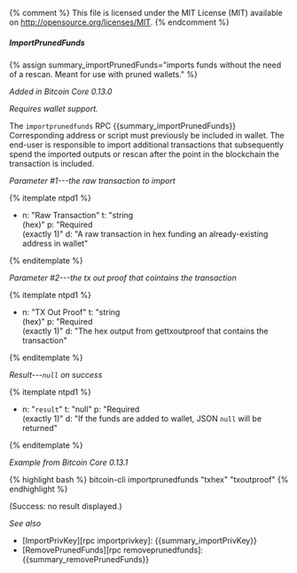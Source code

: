 {% comment %}
This file is licensed under the MIT License (MIT) available on
http://opensource.org/licenses/MIT.
{% endcomment %}

##### ImportPrunedFunds

{% assign summary_importPrunedFunds="imports funds without the need of a rescan. Meant for use with pruned wallets." %}

*Added in Bitcoin Core 0.13.0*

*Requires wallet support.*

The `importprunedfunds` RPC {{summary_importPrunedFunds}} Corresponding address or script must previously be included in wallet. 
The end-user is responsible to import additional transactions that subsequently spend the imported 
outputs or rescan after the point in the blockchain the transaction is included.

*Parameter #1---the raw transaction to import*

{% itemplate ntpd1 %}
- n: "Raw Transaction"
  t: "string<br>(hex)"
  p: "Required<br>(exactly 1)"
  d: "A raw transaction in hex funding an already-existing address in wallet"

{% enditemplate %}

*Parameter #2---the tx out proof that cointains the transaction*

{% itemplate ntpd1 %}
- n: "TX Out Proof"
  t: "string<br>(hex)"
  p: "Required<br>(exactly 1)"
  d: "The hex output from gettxoutproof that contains the transaction"

{% enditemplate %}

*Result---`null` on success*

{% itemplate ntpd1 %}
- n: "`result`"
  t: "null"
  p: "Required<br>(exactly 1)"
  d: "If the funds are added to wallet, JSON `null` will be returned"

{% enditemplate %}

*Example from Bitcoin Core 0.13.1*

{% highlight bash %}
bitcoin-cli importprunedfunds "txhex" "txoutproof"
{% endhighlight %}

(Success: no result displayed.)

*See also*

* [ImportPrivKey][rpc importprivkey]: {{summary_importPrivKey}}
* [RemovePrunedFunds][rpc removeprunedfunds]: {{summary_removePrunedFunds}}

